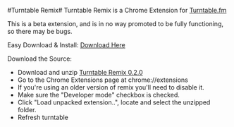 #Turntable Remix#
Turntable Remix is a Chrome Extension for [Turntable.fm](http://turntable.fm)

This is a beta extension, and is in no way promoted to be fully functioning, so there may be bugs.  

Easy Download & Install: [Download Here](http://adf.ly/7BEm7)  

Download the Source:  

* Download and unzip [Turntable Remix 0.2.0](https://github.com/overra/Turntable-Remix/zipball/0.2.0)
* Go to the Chrome Extensions page at chrome://extensions
* If you're using an older version of remix you'll need to disable it.
* Make sure the "Developer mode" checkbox is checked.
* Click "Load unpacked extension..", locate and select the unzipped folder.
* Refresh turntable 